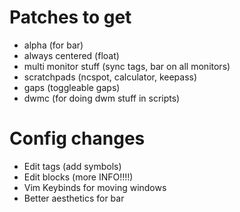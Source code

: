 # Patches to get
- alpha (for bar)
- always centered (float)
- multi monitor stuff (sync tags, bar on all monitors)
- scratchpads (ncspot, calculator, keepass)
- gaps (toggleable gaps)
- dwmc (for doing dwm stuff in scripts)

# Config changes
- Edit tags (add symbols)
- Edit blocks (more INFO!!!!)
- Vim Keybinds for moving windows
- Better aesthetics for bar
